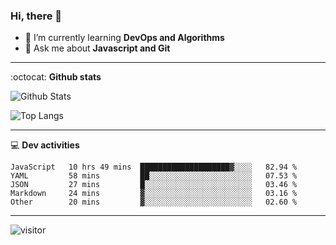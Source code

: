 <h3 align="">Hi, there 👋</h3>

- 🌱 I’m currently learning **DevOps and Algorithms**
- 💬 Ask me about **Javascript and Git**

-------

:octocat: **Github stats**

![Github Stats](https://github-readme-stats.vercel.app/api?username=hoyangtsai&count_private=true&show_icons=true&theme=blueberry)

![Top Langs](https://github-readme-stats.vercel.app/api/top-langs/?username=hoyangtsai&theme=blueberry&layout=compact&langs_count=8)

-------

:computer: **Dev activities**
<!--START_SECTION:waka-->

```text
JavaScript   10 hrs 49 mins  ████████████████████▓░░░░   82.94 %
YAML         58 mins         ██░░░░░░░░░░░░░░░░░░░░░░░   07.53 %
JSON         27 mins         █░░░░░░░░░░░░░░░░░░░░░░░░   03.46 %
Markdown     24 mins         ▓░░░░░░░░░░░░░░░░░░░░░░░░   03.16 %
Other        20 mins         ▓░░░░░░░░░░░░░░░░░░░░░░░░   02.60 %
```

<!--END_SECTION:waka-->

-------

<img src="https://visitor-badge.laobi.icu/badge?page_id=hoyangtsai/hoyangtsai" alt="visitor"/>
<!--  ![visitors](https://visitor-badge.glitch.me/badge?page_id=hoyangtsai/hoyangtsai) -->
